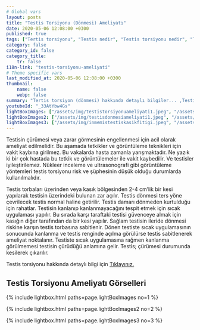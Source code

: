 ```yaml
---
# Global vars
layout: posts
title: "Testis Torsiyonu (Dönmesi) Ameliyatı"
date: 2020-05-06 12:08:00 +0300
published: true
tags: ["Tertis torsiyonu", "Testis nedir", "Testis torsiyonu nedir", "Testis torsiyonu testis kanseri", "testis torsiyonu tipi", "Testis torsiyonu erken müdahale", "Testis torsiyonu teşhis", "Testis torsiyonu tedavi", "Testis torsiyonu ameliyat", "testis dönmesi", "testis torsiyonu ne zaman", "testis torsiyonu neden", "testis torsiyonu acil", "testis torsiyonu belirti", "testis torsiyonu ultrasonografi", "testis torsiyonu tipi", "testis torsiyonu tedavi", "testis torsiyonu çözüm", "testis dönmesi ameliyatı", "testis dönmesi tedavi"]
category: false
category_id: false
category_title:
    tr: false
i18n-link: "testis-torsiyonu-ameliyati"
# Theme specific vars
last_modified_at: 2020-05-06 12:08:00 +0300
thumbnail:
    name: false
    webp: false
summary: "Tertis torsiyon (dönmesi) hakkında detaylı bilgiler... ,Testis nedir?, Testiste ağrı ve şişliklerin nedenleri? , Testis torsiyonu nedir?, Testis torsiyonu testis kanseriyle birlikte olur mu? , Kaç tip testis torsiyon vardır? , Testis torsiyonunda erken müdahale? , Testis torsiyonu teşhisi ve tedavisi, Testis torsiyonu ameliyatı"
youtubeId: "_33AtYbw4Gs"
lightBoxImages: ["/assets/img/testistorsiyonuameliyati1.jpeg", "/assets/img/testistorsiyonuameliyati2.jpeg"]
lightBoxImages2: ["/assets/img/testisdonmesiameliyati1.jpeg", "/assets/img/testisdonmesiameliyati2.jpeg", "/assets/img/testisdonmesiameliyati3.jpeg", "/assets/img/testisdonmesiameliyati4.jpeg", "/assets/img/testisdonmesiameliyati5.jpeg"]
lightBoxImages3: ["/assets/img/inmemistestiskasikfitigi.jpeg", "/assets/img/inmemistestiskasikfitigi1.jpeg", "/assets/img/inmemistestiskasikfitigi2.jpeg", "/assets/img/inmemistestiskasikfitigi3.jpeg", "/assets/img/inmemistestiskasikfitigi4.jpeg", "/assets/img/inmemistestiskasikfitigi5.jpeg"]
---
```






Testisin çürümesi veya zarar görmesinin engellenmesi için acil olarak ameliyat edilmelidir. Bu aşamada tetkikler ve görüntüleme teknikleri için vakit kaybına girilmez. Bu vakalarda hasta zamanla yarışmaktadır. Ne yazık ki bir çok hastada bu tetkik ve görüntülemeler ile vakit kaybedilir. Ve testisler iyileştirilemez. Nükleer inceleme ve ultrasonografi gibi görüntüleme yöntemleri testis torsiyonu risk ve şüphesinin düşük olduğu durumlarda kullanılmalıdır.

Testis torbaları üzerinden veya kasık bölgesinden 2-4 cm’lik bir kesi yapılarak testisin üzerindeki bulunan zar açılır. Testis dönmesi ters yöne çevrilecek testis normal haline getirilir. Testis damarı dönmeden kurtulduğu için rahatlar. Testisin kanlanıp kanlanmayacağını tespit etmek için sıcak uygulaması yapılır. Bu sırada karşı taraftaki testisi güvenceye almak için kasığın diğer tarafından da bir kesi yapılır. Sağlam testisin ileride dönmesi riskine karşın testis torbasına sabitlenir. Dönen testiste sıcak uygulamasının sonucunda kanlanma ve testis renginde açılma görülürse testis sabitlenerek ameliyat noktalanır. Testiste sıcak uygulamasına rağmen kanlanma görülmemesi testisin çürüdüğü anlamına gelir. Testis; çürümesi durumunda kesilerek çıkarılır.


Testis torsiyonu hakkında detaylı bilgi için [Tıklayınız.](https://www.onoluroloji.com/testis-torsiyonu)


## Testis Torsiyonu Ameliyatı Görselleri
{% include lightbox.html paths=page.lightBoxImages no=1 %}  

{% include lightbox.html paths=page.lightBoxImages2 no=2 %}  

{% include lightbox.html paths=page.lightBoxImages3 no=3 %}  
